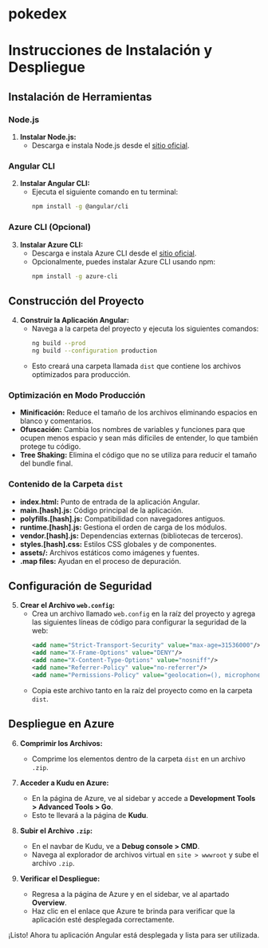 # pokedex

# Instrucciones de Instalación y Despliegue

## Instalación de Herramientas

### Node.js
1. **Instalar Node.js:**
   - Descarga e instala Node.js desde el [sitio oficial](https://nodejs.org/).

### Angular CLI
2. **Instalar Angular CLI:**
   - Ejecuta el siguiente comando en tu terminal:
     ```bash
     npm install -g @angular/cli
     ```

### Azure CLI (Opcional)
3. **Instalar Azure CLI:**
   - Descarga e instala Azure CLI desde el [sitio oficial](https://docs.microsoft.com/en-us/cli/azure/install-azure-cli).
   - Opcionalmente, puedes instalar Azure CLI usando npm:
     ```bash
     npm install -g azure-cli
     ```

## Construcción del Proyecto

4. **Construir la Aplicación Angular:**
   - Navega a la carpeta del proyecto y ejecuta los siguientes comandos:
     ```bash
     ng build --prod
     ng build --configuration production
     ```
   - Esto creará una carpeta llamada `dist` que contiene los archivos optimizados para producción.

### Optimización en Modo Producción
- **Minificación:** Reduce el tamaño de los archivos eliminando espacios en blanco y comentarios.
- **Ofuscación:** Cambia los nombres de variables y funciones para que ocupen menos espacio y sean más difíciles de entender, lo que también protege tu código.
- **Tree Shaking:** Elimina el código que no se utiliza para reducir el tamaño del bundle final.

### Contenido de la Carpeta `dist`
- **index.html:** Punto de entrada de la aplicación Angular.
- **main.[hash].js:** Código principal de la aplicación.
- **polyfills.[hash].js:** Compatibilidad con navegadores antiguos.
- **runtime.[hash].js:** Gestiona el orden de carga de los módulos.
- **vendor.[hash].js:** Dependencias externas (bibliotecas de terceros).
- **styles.[hash].css:** Estilos CSS globales y de componentes.
- **assets/:** Archivos estáticos como imágenes y fuentes.
- **.map files:** Ayudan en el proceso de depuración.

## Configuración de Seguridad

5. **Crear el Archivo `web.config`:**
   - Crea un archivo llamado `web.config` en la raíz del proyecto y agrega las siguientes líneas de código para configurar la seguridad de la web:
     ```xml
     <add name="Strict-Transport-Security" value="max-age=31536000"/>
     <add name="X-Frame-Options" value="DENY"/>
     <add name="X-Content-Type-Options" value="nosniff"/>
     <add name="Referrer-Policy" value="no-referrer"/>
     <add name="Permissions-Policy" value="geolocation=(), microphone=(), camera=()"/>
     ```
   - Copia este archivo tanto en la raíz del proyecto como en la carpeta `dist`.

## Despliegue en Azure

6. **Comprimir los Archivos:**
   - Comprime los elementos dentro de la carpeta `dist` en un archivo `.zip`.

7. **Acceder a Kudu en Azure:**
   - En la página de Azure, ve al sidebar y accede a **Development Tools > Advanced Tools > Go**.
   - Esto te llevará a la página de **Kudu**.

8. **Subir el Archivo `.zip`:**
   - En el navbar de Kudu, ve a **Debug console > CMD**.
   - Navega al explorador de archivos virtual en `site > wwwroot` y sube el archivo `.zip`.

9. **Verificar el Despliegue:**
   - Regresa a la página de Azure y en el sidebar, ve al apartado **Overview**.
   - Haz clic en el enlace que Azure te brinda para verificar que la aplicación esté desplegada correctamente.

¡Listo! Ahora tu aplicación Angular está desplegada y lista para ser utilizada.
